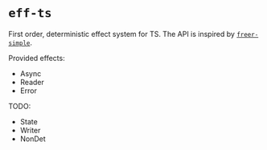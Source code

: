 # `eff-ts`

First order, deterministic effect system for TS. The API is inspired by [`freer-simple`](https://hackage.haskell.org/package/freer-simple-1.2.1.1).

Provided effects:
- Async
- Reader
- Error

TODO:
- State
- Writer
- NonDet
